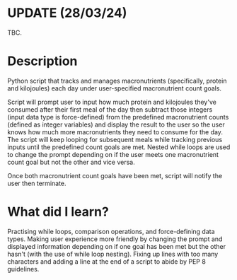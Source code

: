 # UPDATE (28/03/24)
TBC.
# Description
Python script that tracks and manages macronutrients (specifically, protein and kilojoules) each day under user-specified macronutrient count goals. 

Script will prompt user to input how much protein and kilojoules they've consumed after their first meal of the day then subtract those integers (input data type is force-defined) from the predefined macronutrient counts (defined as integer variables) and display the result to the user so the user knows how much more macronutrients they need to consume for the day. The script will keep looping for subsequent meals while tracking previous inputs until the predefined count goals are met. Nested while loops are used to change the prompt depending on if the user meets one macronutrient count goal but not the other and vice versa. 

Once both macronutrient count goals have been met, script will notify the user then terminate.
# What did I learn?
Practising while loops, comparison operations, and force-defining data types. Making user experience more friendly by changing the prompt and displayed information depending on if one goal has been met but the other hasn't (with the use of while loop nesting). Fixing up lines with too many characters and adding a line at the end of a script to abide by PEP 8 guidelines.
